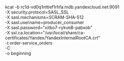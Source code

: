 kcat -b rc1d-vd0q1nttlef1rhfa.mdb.yandexcloud.net:9091 \
    -X security.protocol=SASL_SSL \
    -X sasl.mechanisms=SCRAM-SHA-512 \
    -X sasl.username=producer_consumer \
    -X sasl.password="xitbo7-rykveB-pabxob" \
    -X ssl.ca.location="/usr/local/share/ca-certificates/Yandex/YandexInternalRootCA.crt" \
    -t order-service_orders \
    -C \
    -o beginning 